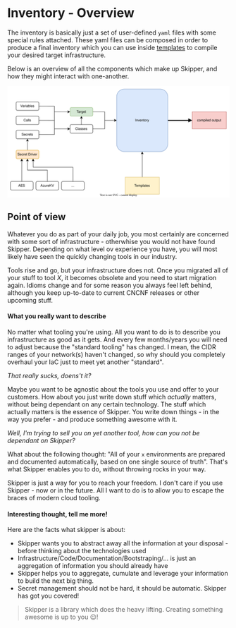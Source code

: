# Inventory - Overview
The inventory is basically just a set of user-defined `yaml` files with some special rules attached.
These yaml files can be composed in order to produce a final inventory which you can use inside [templates](#templates) to compile your desired target infrastructure.

Below is an overview of all the components which make up Skipper, and how they might interact with one-another.

![overview](../../assets/images/overview.svg)

## Point of view
Whatever you do as part of your daily job, you most certainly are concerned with some sort of infrastructure - otherwhise you would not have found Skipper.
Depending on what level ov experience you have, you will most likely have seen the quickly changing tools in our industry.

Tools rise and go, but your infrastructure does not. Once you migrated all of your stuff to tool *X*, it becomes obsolete and you need to start migration again.
Idioms change and for some reason you always feel left behind, although you keep up-to-date to current CNCNF releases or other upcoming stuff.

#### What you really want to describe
No matter what tooling you're using. All you want to do is to describe you infrastructure as good as it gets.
And every few months/years you will need to adjust because the "standard tooling" has changed.
I mean, the CIDR ranges of your network(s) haven't changed, so why should you completely overhaul your IaC just to meet yet another "standard".

*That really sucks, doens't it?*

Maybe you want to be agnostic about the tools you use and offer to your customers. 
How about you just write down stuff which *actually* matters, without being dependant on any certain technology.
The stuff which actually matters is the essence of Skipper. You write down things - in the way you prefer - and produce something awesome with it.

*Well, I'm trying to sell you on yet another tool, how can you not be dependant on Skipper?*

What about the following thought: "All of your `x` environments are prepared and documented automatically, based on one single source of truth". 
That's what Skipper enables you to do, without throwing rocks in your way.

Skipper is just a way for you to reach your freedom. I don't care if you use Skipper - now or in the future. 
All I want to do is to allow you to escape the braces of modern cloud tooling.


#### Interesting thought, tell me more!

Here are the facts what skipper is about:

- Skipper wants you to abstract away all the information at your disposal - before thinking about the technologies used
- Infrastructure/Code/Documentation/Bootstraping/... is just an aggregation of information you should already have
- Skipper helps you to aggregate, cumulate and leverage your information to build the next big thing.
- Secret management should not be hard, it should be automatic. Skipper has got you covered!


> Skipper is a library which does the heavy lifting. Creating something awesome is up to you :wink:!
